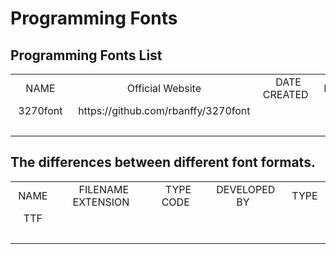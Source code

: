 # Programming Fonts

## Programming Fonts List

<table border="0">
<tr>
<td style="text-align:center;font-size:12pt">&nbsp;NAME&nbsp;</td>
<td style="text-align:center;font-size:12pt">&nbsp;Official Website&nbsp;</td>
<td style="text-align:center;font-size:12pt">&nbsp;DATE CREATED&nbsp;</td>
<td style="text-align:center;font-size:12pt">&nbsp;DESIGNER(S)&nbsp;</td>
<td style="text-align:center;font-size:12pt">&nbsp;FOUNDRY&nbsp;</td>
<td style="text-align:center;font-size:12pt">&nbsp;CLASSIFICATION&nbsp;</td>
<td style="text-align:center;font-size:12pt">&nbsp;FORMAT&nbsp;</td>
<td style="text-align:center;font-size:12pt">&nbsp;LICENSE&nbsp;</td>
</tr>
<tr>
<td style="text-align:center;font-size:12pt">&nbsp;3270font&nbsp;</td>
<td style="text-align:center;font-size:12pt">&nbsp;https://github.com/rbanffy/3270font&nbsp;</td>
<td style="text-align:center;font-size:12pt">&nbsp;&nbsp;</td>
<td style="text-align:center;font-size:12pt">&nbsp;&nbsp;</td>
<td style="text-align:center;font-size:12pt">&nbsp;&nbsp;</td>
<td style="text-align:center;font-size:12pt">&nbsp;&nbsp;</td>
<td style="text-align:center;font-size:12pt">&nbsp;&nbsp;</td>
<td style="text-align:center;font-size:12pt">&nbsp;&nbsp;</td>
</tr>
<tr>
<td style="text-align:center;font-size:12pt">&nbsp;&nbsp;</td>
<td style="text-align:center;font-size:12pt">&nbsp;&nbsp;</td>
<td style="text-align:center;font-size:12pt">&nbsp;&nbsp;</td>
<td style="text-align:center;font-size:12pt">&nbsp;&nbsp;</td>
<td style="text-align:center;font-size:12pt">&nbsp;&nbsp;</td>
<td style="text-align:center;font-size:12pt">&nbsp;&nbsp;</td>
<td style="text-align:center;font-size:12pt">&nbsp;&nbsp;</td>
<td style="text-align:center;font-size:12pt">&nbsp;&nbsp;</td>
</tr>
</table>

## The differences between different font formats.

<table border="0">
<tr>
<td style="text-align:center;font-size:12pt">&nbsp;NAME&nbsp;</td>
<td style="text-align:center;font-size:12pt">&nbsp;FILENAME EXTENSION&nbsp;</td>
<td style="text-align:center;font-size:12pt">&nbsp;TYPE CODE&nbsp;</td>
<td style="text-align:center;font-size:12pt">&nbsp;DEVELOPED BY&nbsp;</td>
<td style="text-align:center;font-size:12pt">&nbsp;TYPE&nbsp;</td>
</tr>
<tr>
<td style="text-align:center;font-size:12pt">&nbsp;TTF&nbsp;</td>
<td style="text-align:center;font-size:12pt">&nbsp;&nbsp;</td>
<td style="text-align:center;font-size:12pt">&nbsp;&nbsp;</td>
<td style="text-align:center;font-size:12pt">&nbsp;&nbsp;</td>
<td style="text-align:center;font-size:12pt">&nbsp;&nbsp;</td>
</tr>
<tr>
<td style="text-align:center;font-size:12pt">&nbsp;&nbsp;</td>
<td style="text-align:center;font-size:12pt">&nbsp;&nbsp;</td>
<td style="text-align:center;font-size:12pt">&nbsp;&nbsp;</td>
<td style="text-align:center;font-size:12pt">&nbsp;&nbsp;</td>
<td style="text-align:center;font-size:12pt">&nbsp;&nbsp;</td>
</tr>
</table>
